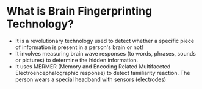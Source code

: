 # What is Brain Fingerprinting Technology?    
* It is a revolutionary technology used to detect whether a specific piece of information is present in a person's brain or not!     
* It involves measuring brain wave responses (to words, phrases, sounds or pictures) to determine the hidden information. 
* It uses MERMER (Memory and Encoding Related Multifaceted Electroencephalographic response) to detect familiarity reaction. The person wears a special headband with sensors (electrodes)
